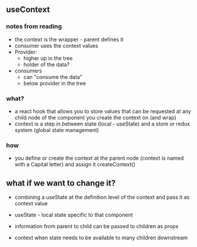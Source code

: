 ## useContext

### notes from reading

- the context is the wrapper - parent defines it
- consumer uses the context values
- Provider:
  - higher up in the tree
  - holder of the data?
- consumers
  - can "consume the data"
  - below provider in the tree

### what?

- a react hook that allows you to store values that can be requested at any child node of the component you create the context on (and wrap)
- context is a step in between state (local - useState) and a store or redux system (global state management)

### how

- you define or create the context at the parent node (context is named with a Capital letter) and assign it createContext()

## what if we want to change it?

- combining a useState at the definition level of the context and pass it as context value

- useState - local state specific to that component
- information from parent to child can be passed to children as props

- context when state needs to be available to many children downstream
